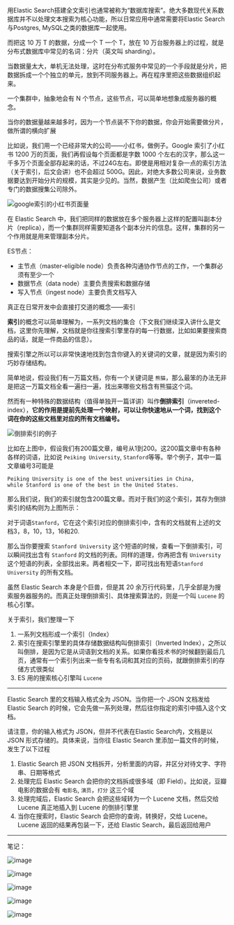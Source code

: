 用Elastic Search搭建全文索引也通常被称为“数据库搜索”。绝大多数现代关系数据库并不以处理文本搜索为核心功能，所以日常应用中通常需要将Elastic Search与Postgres, MySQL之类的数据库一起使用。

而把这 10 万 T 的数据，分成一个 T 一个 T，放在 10 万台服务器上的过程，就是分布式数据库中常见的名词：分片（英文叫 sharding）。

当数据量太大，单机无法处理，这时在分布式服务中常见的一个手段就是分片，把数据拆成一个个独立的单元，放到不同服务器上。再在程序里把这些数据组织起来。

一个集群中，抽象地会有 N 个节点，这些节点，可以简单地想象成服务器的概念。

当你的数据量越来越多时，因为一个节点装不下你的数据，你会开始需要做分片，做所谓的横向扩展

比如说，我们用一个已经非常大的公司——小红书，做例子。Google 索引了小红书 1200 万的页面，我们再假设每个页面都是字数 1000 个左右的汉字，那么这一千多万个页面全部存起来的话，不过24G左右。即使是用相对复杂一点的索引方法（关于索引，后文会讲）也不会超过 500G。因此，对绝大多数公司来说，业务数据要达到开始分片的规模，其实是少见的。当然，数据产生（比如爬虫公司）或者专门的数据搜集公司除外。

![google索引的小红书页面量](https://kalasearch.cn/static/f6699da1f298ed97f9ef7bd225813108/5a190/google-indexed-xiaohongshu.png)

在 Elastic Search 中，我们把同样的数据放在多个服务器上这样的配置叫副本分片（replica），而一个集群同样需要知道各个副本分片的信息。这样，集群的另一个作用就是用来管理副本分片。

ES节点：

- 主节点（master-eligible node）负责各种沟通协作节点的工作，一个集群必须有至少一个
- 数据节点（data node）主要负责搜索和数据存储
- 写入节点（ingest node）主要负责文档写入

真正在日常开发中会直接打交道的概念——索引

**索引**的概念可以简单理解为，一系列文档的集合（下文我们继续深入讲什么是文档，这里你先理解，文档就是你往搜索引擎里存的每一行数据，比如如果要搜索商品的话，就是一件商品的信息）。

搜索引擎之所以可以非常快速地找到包含你键入的关键词的文章，就是因为索引的巧妙存储结构。

简单地说，假设我们有一万篇文档，你有一个关键词是 `熊猫`，那么最笨的办法无非是把这一万篇文档全看一遍扫一遍，找出来哪些文档含有熊猫这个词。

然而有一种特殊的数据结构（值得单独开一篇详讲）叫作**倒排索引**（invereted-index），**它的作用是提前先处理一个映射，可以让你快速地从一个词，找到这个词在你的这些文档里对应的所有文档编号。**

![倒排索引的例子](https://kalasearch.cn/static/50d831e7eea814c546148bd05d95393a/80e3c/inverted-index.jpg)

比如在上图中，假设我们有200篇文章，编号从1到200。这200篇文章中有各种各样的词语，比如说 `Peiking University`, `Stanford`等等。举个例子，其中一篇文章编号3可能是

```text
Peiking University is one of the best universities in China,
while Stanford is one of the best in the United States.
```

那么我们说，我们的索引就包含200篇文章。而对于我们的这个索引，其存为倒排索引的结构则为上图所示：

对于词语`Stanford`，它在这个索引对应的倒排索引中，含有的文档就有上述的文档3，8，10，13，16和20.

那么当你要搜索 `Stanford University` 这个短语的时候，查看一下倒排索引，可以瞬间找出含有 `Stanford` 的文档的列表。同样的道理，你再把含有 `University` 这个短语的列表，全部找出来。两者相交一下，即可找出有短语`Stanford University` 的所有文档。

虽然 Elastic Search 本身是个巨兽，但是其 20 余万行代码里，几乎全部是为搜索服务器服务的。而真正处理倒排索引、具体搜索算法的，则是一个叫 `Lucene` 的核心引擎。

关于索引，我们整理一下

1. 一系列文档形成一个索引（Index）
2. 索引在搜索引擎里的具体存储数据结构叫倒排索引（Inverted Index），之所以叫倒排，是因为它是从词语到文档的关系。如果你看技术书的时候翻到最后几页，通常有一个索引列出来一些专有名词和其对应的页码，就跟倒排索引的存储方式很类似
3. ES 用的搜索核心引擎叫 `Lucene`

***

Elastic Search 里的文档输入格式全为 JSON。当你把一个 JSON 文档发给 Elastic Search 的时候，它会先做一系列处理，然后往你指定的索引中插入这个文档。

请注意，你的输入格式为 JSON，但并不代表在Elastic Search内，文档是以 JSON 形式存储的。具体来说，当你往 Elastic Search 里添加一篇文件的时候，发生了以下过程

1. Elastic Search 把 JSON 文档拆开，分析里面的内容，并区分对待文字、字符串、日期等格式
2. 处理完后 Elastic Search 会把你的文档拆成很多域（即 Field）。比如说，豆瓣电影的数据会有 `电影名`, `演员`，`打分` 这三个域
3. 处理完域后，Elastic Search 会把这些域转为一个 Lucene 文档，然后交给 Lucene 真正地插入到 Lucene 的倒排引擎里
4. 当你在搜索时，Elastic Search 会把你的查询，转换好，交给 Lucene。Lucene 返回的结果再包装一下，还给 Elastic Search，最后返回给用户

***

笔记：

![image](https://user-images.githubusercontent.com/34562805/102298801-c3ed1d00-3f8c-11eb-8a53-5583074d442e.png)

![image](https://user-images.githubusercontent.com/34562805/102298995-2514f080-3f8d-11eb-83de-fe7e5bbbfc82.png)

![image](https://user-images.githubusercontent.com/34562805/102299394-d7e54e80-3f8d-11eb-9cef-8f58b4209fd8.png)

![image](https://user-images.githubusercontent.com/34562805/102325856-a042ca80-3fbe-11eb-9b9f-5f94e4c80d89.png)

![image](https://user-images.githubusercontent.com/34562805/102325957-c1a3b680-3fbe-11eb-8327-cd1adeb7652a.png)

